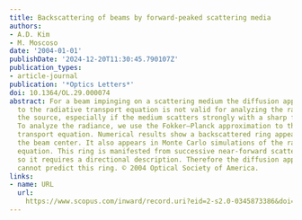 ```yaml
---
title: Backscattering of beams by forward-peaked scattering media
authors:
- A.D. Kim
- M. Moscoso
date: '2004-01-01'
publishDate: '2024-12-20T11:30:45.790107Z'
publication_types:
- article-journal
publication: '*Optics Letters*'
doi: 10.1364/OL.29.000074
abstract: For a beam impinging on a scattering medium the diffusion approximation
  to the radiative transport equation is not valid for analyzing the radiance near
  the source, especially if the medium scatters strongly with a sharp forward peak.
  To analyze the radiance, we use the Fokker–Planck approximation to the radiative
  transport equation. Numerical results show a backscattered ring appearing around
  the beam center. It also appears in Monte Carlo simulations of the radiative transport
  equation. This ring is manifested from successive near-forward scattering events,
  so it requires a directional description. Therefore the diffusion approximation
  cannot predict this ring. © 2004 Optical Society of America.
links:
- name: URL
  url: 
    https://www.scopus.com/inward/record.uri?eid=2-s2.0-0345873386&doi=10.1364%2fOL.29.000074&partnerID=40&md5=7f6884b651fcf3d1a724eb1940dfb483
---
```

